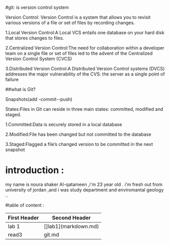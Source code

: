 #git:
is version control system

Version Control:
Version Control is a system that allows you to revisit various versions of a file or set of files by recording changes.

1.Local Version Control:A Local VCS entails one database on your hard disk that stores changes to files.

2.Centralized Version Control:The need for collaboration within a developer team on a single file or set of files led to the advent of the Centralized Version Control System (CVCS)

3.Distributed Version Control:A Distributed Version Control systems (DVCS) addresses the major vulnerability of the CVS: the server as a single point of failure

##what is Git?

Snapshots(add -commit--push)

States:Files in Git can reside in three main states: committed, modified and staged.

1.Committed:Data is securely stored in a local database

2.Modified:File has been changed but not committed to the database

3.Staged:Flagged a file’s changed version to be committed in the next snapshot


# introduction :
my name is noura shaker Al-qatameen ,i'm 23 year old .
i'm fresh out from university of jordan ,and i was study department and enviromantal geology ..




#table of content :


First Header | Second Header
------------ | -------------
lab 1 |[]lab1](markdown.md)
read3 | git.md







